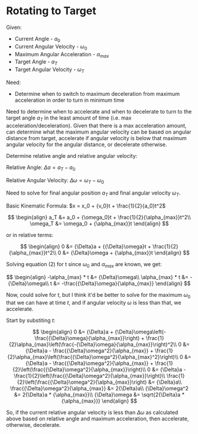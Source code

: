 # Rotating to Target

Given:
- Current Angle - $a_0$
- Current Angular Velocity - $\omega_0$
- Maximum Angular Acceleration - $\alpha_{max}$
- Target Angle - $a_T$
- Target Angular Velocity - $\omega_T$

Need:
-  Determine when to switch to maximum deceleration from maximum acceleration in order to turn in minimum time

Need to determine when to accelerate and when to decelerate to turn to the target angle $a_T$ in the least amount of time (i.e. max acceleration/deceleration). Given that there is a max acceleration amount, can determine what the maximum angular velocity can be based on angular distance from target, accelerate if angular velocity is below that maximum angular velocity for the angular distance, or decelerate otherwise.

Determine relative angle and relative angular velocity:

Relative Angle: ${\Delta}a = a_T - a_0$

Relative Angular Velocity: ${\Delta}\omega = \omega_T - \omega_0$

Need to solve for final angular position $a_T$ and final angular velocity $\omega_T$.

Basic Kinematic Formula: $x = x_0 + {v_0}t + \frac{1}{2}{a_0}t^2$

$$
\begin{align}
a_T &= a_0 + {\omega_0}t + \frac{1}{2}{\alpha_{max}}t^2\\
\omega_T &= \omega_0 + {\alpha_{max}}t
\end{align}
$$

or in relative terms:

$$
\begin{align}
0 &= {\Delta}a + {{\Delta}\omega}t + \frac{1}{2}{\alpha_{max}}t^2\\
0 &= {\Delta}\omega + {\alpha_{max}}t
\end{align}
$$

Solving equation (2) for t since $\omega_0$ and $\alpha_{max}$ are known, we get:

$$
\begin{align}
-\alpha_{max} * t &= {\Delta}\omega\\
\alpha_{max} * t &= -{\Delta}\omega\\
t &= -\frac{{\Delta}\omega}{\alpha_{max}}
\end{align}
$$

Now, could solve for $t$, but I think it'd be better to solve for the maximum $\omega_0$ that we can have at time $t$, and if angular velocity $\omega$ is less than that, we accelerate.

Start by substiting $t$:

$$
\begin{align}
0 &= {\Delta}a + {\Delta}\omega\left(-\frac{{\Delta}\omega}{\alpha_{max}}\right) + \frac{1}{2}\alpha_{max}\left(\frac{-{\Delta}\omega}{\alpha_{max}}\right)^2\\
0 &= {\Delta}a - \frac{{\Delta}\omega^2}{\alpha_{max}} + \frac{1}{2}\alpha_{max}\left(\frac{{\Delta}\omega^2}{\alpha_{max}^2}\right)\\
0 &= {\Delta}a - \frac{{\Delta}\omega^2}{\alpha_{max}} + \frac{1}{2}\left(\frac{{\Delta}\omega^2}{\alpha_{max}}\right)\\
0 &= {\Delta}a - \frac{1}{2}\left(\frac{{\Delta}\omega^2}{\alpha_{max}}\right)\\
\frac{1}{2}\left(\frac{{\Delta}\omega^2}{\alpha_{max}}\right) &= {\Delta}a\\
\frac{{\Delta}\omega^2}{\alpha_{max}} &= 2{\Delta}a\\
{\Delta}\omega^2 &= 2{\Delta}a * {\alpha_{max}}\\
{\Delta}\omega &= \sqrt{2{\Delta}a * {\alpha_{max}}}
\end{align}
$$

So, if the current relative angular velocity is less than ${\Delta}\omega$ as calculated above based on relative angle and maximum acceleration, then accelerate, otherwise, decelerate.
